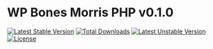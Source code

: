 # WP Bones Morris PHP v0.1.0

[![Latest Stable Version](https://poser.pugx.org/gfazioli/wpbones-morris-php/version.svg)](https://packagist.org/packages/gfazioli/wpbones-morris-php) 
[![Total Downloads](https://poser.pugx.org/gfazioli/wpbones-morris-php/downloads.svg)](https://packagist.org/packages/gfazioli/wpbones-morris-php) 
[![Latest Unstable Version](https://poser.pugx.org/gfazioli/wpbones-morris-php/v/unstable.svg)](https://packagist.org/packages/gfazioli/wpbones-morris-php) 
[![License](https://poser.pugx.org/gfazioli/wpbones-morris-php/license.svg)](https://packagist.org/packages/gfazioli/wpbones-morris-php)
